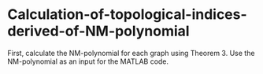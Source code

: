# Calculation-of-topological-indices-derived-of-NM-polynomial
First, calculate the NM-polynomial for each graph using Theorem 3. Use the NM-polynomial as an input for the MATLAB code.
